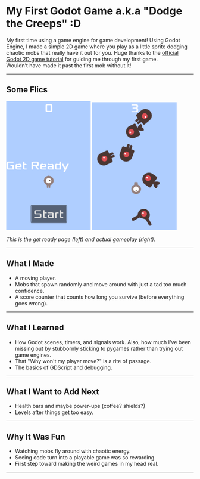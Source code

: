 # My First Godot Game a.k.a "Dodge the Creeps" :D

My first time using a game engine for game development! Using Godot Engine, I made a simple 2D game where you play as a little sprite dodging chaotic mobs that really have it out for you. Huge thanks to the [official Godot 2D game tutorial](https://docs.godotengine.org/en/stable/getting_started/first_2d_game/index.html) for guiding me through my first game.  
Wouldn’t have made it past the first mob without it!

---
## Some Flics

<p float="left">
  <img src="getready.png" width="45%" />
  <img src="playing.png" width="45%" />
</p>

<p>
  <em>This is the get ready page (left) and actual gameplay (right).</em>
</p>

---

## What I Made
- A moving player.
- Mobs that spawn randomly and move around with just a tad too much confidence.
- A score counter that counts how long you survive (before everything goes wrong).

---

## What I Learned
- How Godot scenes, timers, and signals work. Also, how much I've been missing out by stubbornly sticking to pygames rather than trying out game engines.
- That "Why won't my player move?" is a rite of passage.
- The basics of GDScript and debugging.

---

## What I Want to Add Next
- Health bars and maybe power-ups (coffee? shields?)
- Levels after things get too easy. 

---

## Why It Was Fun
- Watching mobs fly around with chaotic energy.
- Seeing code turn into a playable game was so rewarding.
- First step toward making the weird games in my head real.

---
